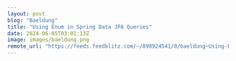 ```yaml
---
layout: post
blog: "Baeldung"
title: "Using Enum in Spring Data JPA Queries"
date: 2024-06-05T03:01:13Z
image: images/baeldung.png
remote_url: "https://feeds.feedblitz.com/~/898924541/0/baeldung~Using-Enum-in-Spring-Data-JPA-Queries"
---
```

